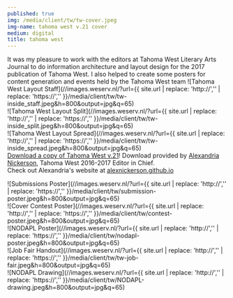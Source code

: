 ```yaml
---
published: true
img: /media/client/tw/tw-cover.jpeg
img-name: tahoma west v.21 cover
medium: digital
title: tahoma west
---  
```

  
  
It was my pleasure to work with the editors at Tahoma West Literary Arts Journal to do information architecture and layout design for the 2017 publication of Tahoma West. I also helped to create some posters for content generation and events held by the Tahoma West team
![Tahoma West Layout Staff](//images.weserv.nl/?url={{ site.url | replace: 'http://','' | replace: 'https://','' }}/media/client/tw/tw-inside\_staff.jpeg&h=800&output=jpg&q=65)  
![Tahoma West Layout Split](//images.weserv.nl/?url={{ site.url | replace: 'http://','' | replace: 'https://','' }}/media/client/tw/tw-inside\_split.jpeg&h=800&output=jpg&q=65)    
![Tahoma West Layout Spread](//images.weserv.nl/?url={{ site.url | replace: 'http://','' | replace: 'https://','' }}/media/client/tw/tw-inside\_spread.jpeg&h=800&output=jpg&q=65)    
[Download a copy of Tahoma West v.21][1]! Download provided by [Alexandria Nickerson][2], Tahoma West 2016-2017 Editor in Chief.  
Check out Alexandria's website at [alexnickerson.github.io][3]  


![Submissions Poster](//images.weserv.nl/?url={{ site.url | replace: 'http://','' | replace: 'https://','' }}/media/client/tw/submission-poster.jpeg&h=800&output=jpg&q=65)    
![Cover Contest Poster](//images.weserv.nl/?url={{ site.url | replace: 'http://','' | replace: 'https://','' }}/media/client/tw/contest-poster.jpeg&h=800&output=jpg&q=65)    
![NODAPL Poster](//images.weserv.nl/?url={{ site.url | replace: 'http://','' | replace: 'https://','' }}/media/client/tw/nodapl-poster.jpeg&h=800&output=jpg&q=65)    
![Job Fair Handout](//images.weserv.nl/?url={{ site.url | replace: 'http://','' | replace: 'https://','' }}/media/client/tw/tw-job-fair.jpeg&h=800&output=jpg&q=65)  
![NODAPL Drawing](//images.weserv.nl/?url={{ site.url | replace: 'http://','' | replace: 'https://','' }}/media/client/tw/NODAPL-drawing.jpeg&h=800&output=jpg&q=65)  

[1]:	https://alexnickerson.github.io/download/Tahoma_West-2017v21.pdf
[2]:	http://alexnickerson.github.io
[3]:	http://alexnickerson.github.io